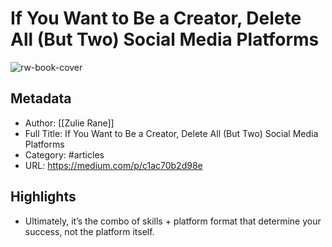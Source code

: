 # If You Want to Be a Creator, Delete All (But Two) Social Media Platforms

![rw-book-cover](https://readwise-assets.s3.amazonaws.com/static/images/article3.5c705a01b476.png)

## Metadata
- Author: [[Zulie Rane]]
- Full Title: If You Want to Be a Creator, Delete All (But Two) Social Media Platforms
- Category: #articles
- URL: https://medium.com/p/c1ac70b2d98e

## Highlights
- Ultimately, it’s the combo of skills + platform format that determine your success, not the platform itself.
